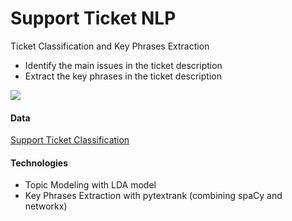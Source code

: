 # Support Ticket NLP
Ticket Classification and Key Phrases Extraction

- Identify the main issues in the ticket description
- Extract the key phrases in the ticket description

<img  src="https://monkeylearn.com/blog/wp-content/uploads/2019/10/Screen-Shot-2019-10-03-at-12.29.23-PM.png">

#### Data
<a href="https://www.kaggle.com/aniketg11/supportticketsclassification">Support Ticket Classification</a>

#### Technologies
- Topic Modeling with LDA model
- Key Phrases Extraction with pytextrank (combining spaCy and networkx)
